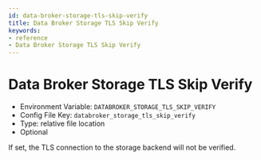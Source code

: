 ```yaml
---
id: data-broker-storage-tls-skip-verify
title: Data Broker Storage TLS Skip Verify
keywords:
- reference
- Data Broker Storage TLS Skip Verify
---
```



# Data Broker Storage TLS Skip Verify
- Environment Variable: `DATABROKER_STORAGE_TLS_SKIP_VERIFY`
- Config File Key: `databroker_storage_tls_skip_verify`
- Type: relative file location
- Optional

If set, the TLS connection to the storage backend will not be verified.

